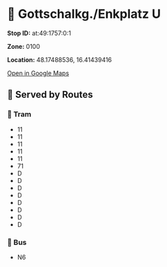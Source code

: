# 🚉 Gottschalkg./Enkplatz U


**Stop ID:** at:49:1757:0:1

**Zone:** 0100

**Location:** 48.17488536, 16.41439416

[Open in Google Maps](https://www.google.com/maps?q=48.17488536,16.41439416)

## 🚆 Served by Routes

### 🚊 Tram
- 11
- 11
- 11
- 11
- 11
- 71
- D
- D
- D
- D
- D
- D
- D
- D

### 🚌 Bus
- N6